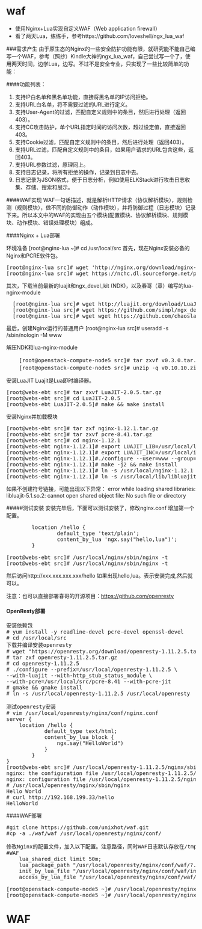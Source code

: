 # waf
- 使用Nginx+Lua实现自定义WAF（Web application firewall）
- 看了两天Lua，练练手，参考https://github.com/loveshell/ngx_lua_waf

###需求产生
    由于原生态的Nginx的一些安全防护功能有限，就研究能不能自己编写一个WAF，参考（照抄）Kindle大神的ngx_lua_waf，自己尝试写一个了，使用两天时间，边学Lua，边写。不过不是安全专业，只实现了一些比较简单的功能：

####功能列表：
1.	支持IP白名单和黑名单功能，直接将黑名单的IP访问拒绝。
2.	支持URL白名单，将不需要过滤的URL进行定义。
3.	支持User-Agent的过滤，匹配自定义规则中的条目，然后进行处理（返回403）。
4.	支持CC攻击防护，单个URL指定时间的访问次数，超过设定值，直接返回403。
5.	支持Cookie过滤，匹配自定义规则中的条目，然后进行处理（返回403）。
6.	支持URL过滤，匹配自定义规则中的条目，如果用户请求的URL包含这些，返回403。
7.	支持URL参数过滤，原理同上。
8.	支持日志记录，将所有拒绝的操作，记录到日志中去。
9.	日志记录为JSON格式，便于日志分析，例如使用ELKStack进行攻击日志收集、存储、搜索和展示。

####WAF实现
   WAF一句话描述，就是解析HTTP请求（协议解析模块），规则检测（规则模块），做不同的防御动作（动作模块），并将防御过程（日志模块）记录下来。所以本文中的WAF的实现由五个模块(配置模块、协议解析模块、规则模块、动作模块、错误处理模块）组成。

####Nginx + Lua部署

环境准备
    [root@nginx-lua ~]# cd /usr/local/src
首先，现在Nginx安装必备的Nginx和PCRE软件包。
<pre>
[root@nginx-lua src]# wget 'http://nginx.org/download/nginx-1.12.1.tar.gz'
[root@nginx-lua src]# wget https://nchc.dl.sourceforge.net/project/pcre/pcre/8.41/pcre-8.41.tar.gz
</pre>
其次，下载当前最新的luajit和ngx_devel_kit (NDK)，以及春哥（章）编写的lua-nginx-module
<pre>
  [root@nginx-lua src]# wget http://luajit.org/download/LuaJIT-2.0.5.tar.gz
  [root@nginx-lua src]# wget https://github.com/simpl/ngx_devel_kit/archive/v0.3.0.tar.gz
  [root@nginx-lua src]# wget wget https://github.com/chaoslawful/lua-nginx-module/archive/v0.10.10.zip
</pre>

最后，创建Nginx运行的普通用户
   [root@nginx-lua src]# useradd -s /sbin/nologin -M www

解压NDK和lua-nginx-module
<pre>
    [root@openstack-compute-node5 src]# tar zxvf v0.3.0.tar.gz 解压后为ngx_devel_kit-0.3.0
    [root@openstack-compute-node5 src]# unzip -q v0.10.10.zip解压后为lua-nginx-module-0.10.10
</pre>

安装LuaJIT
Luajit是Lua即时编译器。
<pre>
[root@webs-ebt src]# tar zxvf LuaJIT-2.0.5.tar.gz 
[root@webs-ebt src]# cd LuaJIT-2.0.5
[root@webs-ebt LuaJIT-2.0.5]# make && make install
</pre>

安装Nginx并加载模块
<pre>
[root@webs-ebt src]# tar zxf nginx-1.12.1.tar.gz
[root@webs-ebt src]# tar zxvf pcre-8.41.tar.gz 
[root@webs-ebt src]# cd nginx-1.12.1
[root@webs-ebt nginx-1.12.1]# export LUAJIT_LIB=/usr/local/lib
[root@webs-ebt nginx-1.12.1]# export LUAJIT_INC=/usr/local/include/luajit-2.0
[root@webs-ebt nginx-1.12.1]#./configure --user=www --group=www --prefix=/usr/local/nginx-1.12.1/ --with-pcre=/usr/local/src/pcre-8.41 --with-http_stub_status_module --with-http_sub_module --with-http_gzip_static_module --without-mail_pop3_module --without-mail_imap_module --without-mail_smtp_module  --add-module=../ngx_devel_kit-0.3.0/ --add-module=../lua-nginx-module-0.10.10/
[root@webs-ebt nginx-1.12.1]# make -j2 && make install
[root@webs-ebt nginx-1.12.1]# ln -s /usr/local/nginx-1.12.1 /usr/local/nginx
[root@webs-ebt nginx-1.12.1]# ln -s /usr/local/lib/libluajit-5.1.so.2 /lib64/libluajit-5.1.so.2
</pre>
如果不创建符号链接，可能出现以下异常：
error while loading shared libraries: libluajit-5.1.so.2: cannot open shared object file: No such file or directory

#####测试安装
安装完毕后，下面可以测试安装了，修改nginx.conf 增加第一个配置。
<pre>
        location /hello {
                default_type 'text/plain';
                content_by_lua 'ngx.say("hello,lua")';
        }
    
[root@webs-ebt src]# /usr/local/nginx/sbin/nginx -t
[root@webs-ebt src]# /usr/local/nginx/sbin/nginx -t
</pre>

然后访问http://xxx.xxx.xxx.xxx/hello 如果出现hello,lua。表示安装完成,然后就可以。

注意：也可以直接部署春哥的开源项目：https://github.com/openresty

#### OpenResty部署
<pre>
安装依赖包
# yum install -y readline-devel pcre-devel openssl-devel
# cd /usr/local/src
下载并编译安装openresty
# wget "https://openresty.org/download/openresty-1.11.2.5.tar.gz"
# tar zxf openresty-1.11.2.5.tar.gz
# cd openresty-1.11.2.5
# ./configure --prefix=/usr/local/openresty-1.11.2.5 \
--with-luajit --with-http_stub_status_module \
--with-pcre=/usr/local/src/pcre-8.41 --with-pcre-jit
# gmake && gmake install
# ln -s /usr/local/openresty-1.11.2.5 /usr/local/openresty

测试openresty安装
# vim /usr/local/openresty/nginx/conf/nginx.conf
server {
    location /hello {
            default_type text/html;
            content_by_lua_block {
                ngx.say("HelloWorld")
            }
        }
}
[root@webs-ebt src]# /usr/local/openresty-1.11.2.5/nginx/sbin/nginx -t
nginx: the configuration file /usr/local/openresty-1.11.2.5/nginx/conf/nginx.conf syntax is ok
nginx: configuration file /usr/local/openresty-1.11.2.5/nginx/conf/nginx.conf test is successful
# /usr/local/openresty/nginx/sbin/nginx
Hello World
# curl http://192.168.199.33/hello
HelloWorld
</pre>

####WAF部署

<pre>
#git clone https://github.com/unixhot/waf.git
#cp -a ./waf/waf /usr/local/openresty/nginx/conf/

修改Nginx的配置文件，加入以下配置。注意路径，同时WAF日志默认存放在/tmp/日期_waf.log
#WAF
    lua_shared_dict limit 50m;
    lua_package_path "/usr/local/openresty/nginx/conf/waf/?.lua";
    init_by_lua_file "/usr/local/openresty/nginx/conf/waf/init.lua";
    access_by_lua_file "/usr/local/openresty/nginx/conf/waf/access.lua";

[root@openstack-compute-node5 ~]# /usr/local/openresty/nginx/sbin/nginx –t
[root@openstack-compute-node5 ~]# /usr/local/openresty/nginx/sbin/nginx
</pre>
# WAF
